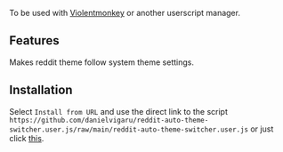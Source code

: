 To be used with [Violentmonkey](https://violentmonkey.github.io/) or another userscript manager.

## Features

Makes reddit theme follow system theme settings.

## Installation

Select `Install from URL` and use the direct link to the script `https://github.com/danielvigaru/reddit-auto-theme-switcher.user.js/raw/main/reddit-auto-theme-switcher.user.js` or just click [this](https://github.com/danielvigaru/reddit-auto-theme-switcher.user.js/raw/main/reddit-auto-theme-switcher.user.js).
